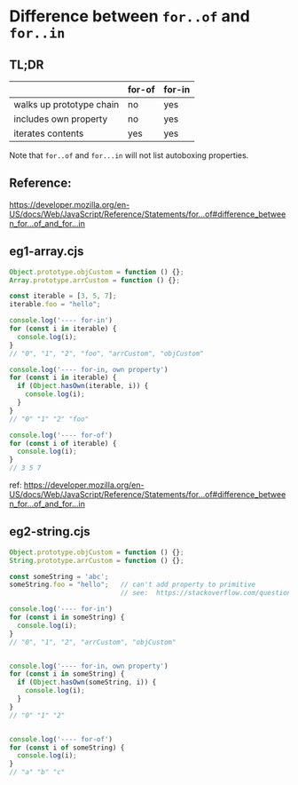 # Difference between `for..of` and `for..in`

## TL;DR

|                          | for-of | for-in |
| ------------------------ | ------ | ------ |
| walks up prototype chain | no     | yes    |
| includes own property    | no     | yes    |
| iterates contents        | yes    | yes    |

Note that `for..of` and `for...in` will not list autoboxing properties.



## Reference: 

https://developer.mozilla.org/en-US/docs/Web/JavaScript/Reference/Statements/for...of#difference_between_for...of_and_for...in



## eg1-array.cjs

```js
Object.prototype.objCustom = function () {};
Array.prototype.arrCustom = function () {};

const iterable = [3, 5, 7];
iterable.foo = "hello";

console.log('---- for-in')
for (const i in iterable) {
  console.log(i);
}
// "0", "1", "2", "foo", "arrCustom", "objCustom"

console.log('---- for-in, own property')
for (const i in iterable) {
  if (Object.hasOwn(iterable, i)) {
    console.log(i);
  }
}
// "0" "1" "2" "foo"

console.log('---- for-of')
for (const i of iterable) {
  console.log(i);
}
// 3 5 7
```

ref: https://developer.mozilla.org/en-US/docs/Web/JavaScript/Reference/Statements/for...of#difference_between_for...of_and_for...in



## eg2-string.cjs

```js
Object.prototype.objCustom = function () {};
String.prototype.arrCustom = function () {};

const someString = 'abc';
someString.foo = "hello";   // can't add property to primitive
                            // see:  https://stackoverflow.com/questions/5201138/why-cant-i-add-properties-to-a-string-object-in-javascript

console.log('---- for-in')
for (const i in someString) {
  console.log(i);
}
// "0", "1", "2", "arrCustom", "objCustom"


console.log('---- for-in, own property')
for (const i in someString) {
  if (Object.hasOwn(someString, i)) {
    console.log(i);
  }
}
// "0" "1" "2"


console.log('---- for-of')
for (const i of someString) {
  console.log(i);
}
// "a" "b" "c"
```

